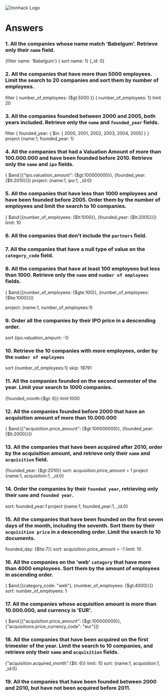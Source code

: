 ![Ironhack Logo](https://i.imgur.com/1QgrNNw.png)

# Answers

### 1. All the companies whose name match 'Babelgum'. Retrieve only their `name` field.

{filter name: 'Babelgum'}
{ sort name: 1} {_id: 0}
### 2. All the companies that have more than 5000 employees. Limit the search to 20 companies and sort them by **number of employees**.
 filter { number_of_employees: {$gt:5000 }}
    { number_of_employees: 1}
 limit 20



### 3. All the companies founded between 2000 and 2005, both years included. Retrieve only the `name` and `founded_year` fields.
filter { founded_year: { $in: [ 2000, 2001, 2002, 2003, 2004, 2005] } }
project {name:1, founded_year: 1}


### 4. All the companies that had a Valuation Amount of more than 100.000.000 and have been founded before 2010. Retrieve only the `name` and `ipo` fields.
 { $and:[{"ipo.valuation_amount": {$gt:100000000}}, {founded_year: {$lt:2010}}]}
project: {name:1, ipo:1, _id:0}

### 5. All the companies that have less than 1000 employees and have been founded before 2005. Order them by the number of employees and limit the search to 10 companies.
 { $and:[{number_of_employees: {$lt:1000}}, {founded_year: {$lt:2005}}]}
limit: 10
### 6. All the companies that don't include the `partners` field.



### 7. All the companies that have a null type of value on the `category_code` field.



### 8. All the companies that have at least 100 employees but less than 1000. Retrieve only the `name` and `number of employees` fields.
{ $and:[{number_of_employees: {$gte:100}}, {number_of_employees: {$lte:1000}}]}

project: {name:1, number_of_employees:1}

### 9. Order all the companies by their IPO price in a descending order.

sort {ipo.valuation_ampunt: -1}
### 10. Retrieve the 10 companies with more employees, order by the `number of employees`


sort {number_of_employees:1}
skip: 18791



### 11. All the companies founded on the second semester of the year. Limit your search to 1000 companies.

{founded_month:{$gt: 6}}
limit:1000
<!-- Your Code Goes Here -->

<!-- ### 12. All the companies that have been 'deadpooled' after the third year. -->

<!-- Your Code Goes Here -->

### 12. All the companies founded before 2000 that have an acquisition amount of more than 10.000.000
 { $and:[{"acquisition.price_amount": {$gt:100000000}}, {founded_year: {$lt:2000}}]}

### 13. All the companies that have been acquired after 2010, order by the acquisition amount, and retrieve only their `name` and `acquisition` field.
{founded_year: {$gt:2010}}
sort: acquisition.price_amount = 1
project {name:1, acquisition:1, _id:0}

### 14. Order the companies by their `founded year`, retrieving only their `name` and `founded year`.

sort: founded_year:1
project {name:1, founded_year:1, _id:0}

### 15. All the companies that have been founded on the first seven days of the month, including the seventh. Sort them by their `acquisition price` in a descending order. Limit the search to 10 documents.

founded_day: {$lte:7}}
sort: acquisition.price_amount = -1
limit: 10
### 16. All the companies on the 'web' `category` that have more than 4000 employees. Sort them by the amount of employees in ascending order.
{ $and:[{category_code: "web"}, {number_of_employees: {$gt:4000}}]}
sort: number_of_employees: 1



### 17. All the companies whose acquisition amount is more than 10.000.000, and currency is 'EUR'.

{ $and:[{"acquisition.price_amount": {$gt:100000000}}, {"acquisitions.price_currency_code": "eur"}]}


### 18. All the companies that have been acquired on the first trimester of the year. Limit the search to 10 companies, and retrieve only their `name` and `acquisition` fields.
 {"acquisition.acquired_month":{$lt: 6}}
 limit: 10
 sort: {name:1, acquisition:1, _id:0}


### 19. All the companies that have been founded between 2000 and 2010, but have not been acquired before 2011.


